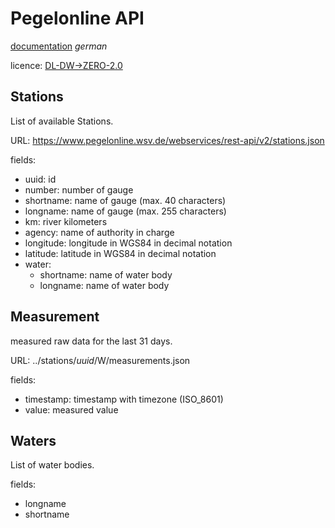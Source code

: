 # Pegelonline API

[documentation](https://www.pegelonline.wsv.de/webservice/guideRestapi) *german*

licence: [DL-DW->ZERO-2.0](https://www.govdata.de/dl-de/zero-2-0)

## Stations

List of available Stations.

URL: https://www.pegelonline.wsv.de/webservices/rest-api/v2/stations.json

fields:

- uuid: id
- number: number of gauge
- shortname: name of gauge (max. 40 characters)
- longname: name of gauge (max. 255 characters)
- km: river kilometers
- agency: name of authority in charge
- longitude: longitude in WGS84 in decimal notation
- latitude: latitude in WGS84 in decimal notation
- water:
  - shortname: name of water body
  - longname: name of water body

## Measurement

measured raw data for the last 31 days.

URL: ../stations/*uuid*/W/measurements.json

fields:

- timestamp: timestamp with timezone (ISO_8601)
- value: measured value

## Waters

List of water bodies.

fields:

- longname
- shortname
